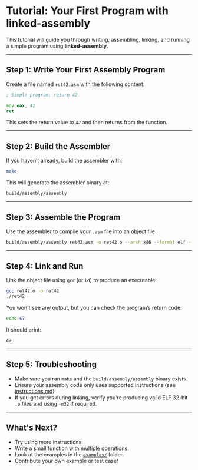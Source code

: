 # Tutorial: Your First Program with linked-assembly

This tutorial will guide you through writing, assembling, linking, and running a simple program using **linked-assembly**.

---

## Step 1: Write Your First Assembly Program

Create a file named `ret42.asm` with the following content:

```asm
; Simple program: return 42

mov eax, 42
ret
```

This sets the return value to `42` and then returns from the function.

---

## Step 2: Build the Assembler

If you haven’t already, build the assembler with:

```bash
make
```

This will generate the assembler binary at:

```bash
build/assembly/assembly
```

---

## Step 3: Assemble the Program

Use the assembler to compile your `.asm` file into an object file:

```bash
build/assembly/assembly ret42.asm -o ret42.o --arch x86 --format elf --endian little -m32
```

---

## Step 4: Link and Run

Link the object file using `gcc` (or `ld`) to produce an executable:

```bash
gcc ret42.o -o ret42
./ret42
```

You won't see any output, but you can check the program’s return code:

```bash
echo $?
```

It should print:

```bash
42
```

---

## Step 5: Troubleshooting

* Make sure you ran `make` and the `build/assembly/assembly` binary exists.
* Ensure your assembly code only uses supported instructions (see [instructions.md](instructions.md)).
* If you get errors during linking, verify you’re producing valid ELF 32-bit `.o` files and using `-m32` if required.

---

## What's Next?

* Try using more instructions.
* Write a small function with multiple operations.
* Look at the examples in the [`examples/`](../examples) folder.
* Contribute your own example or test case!
